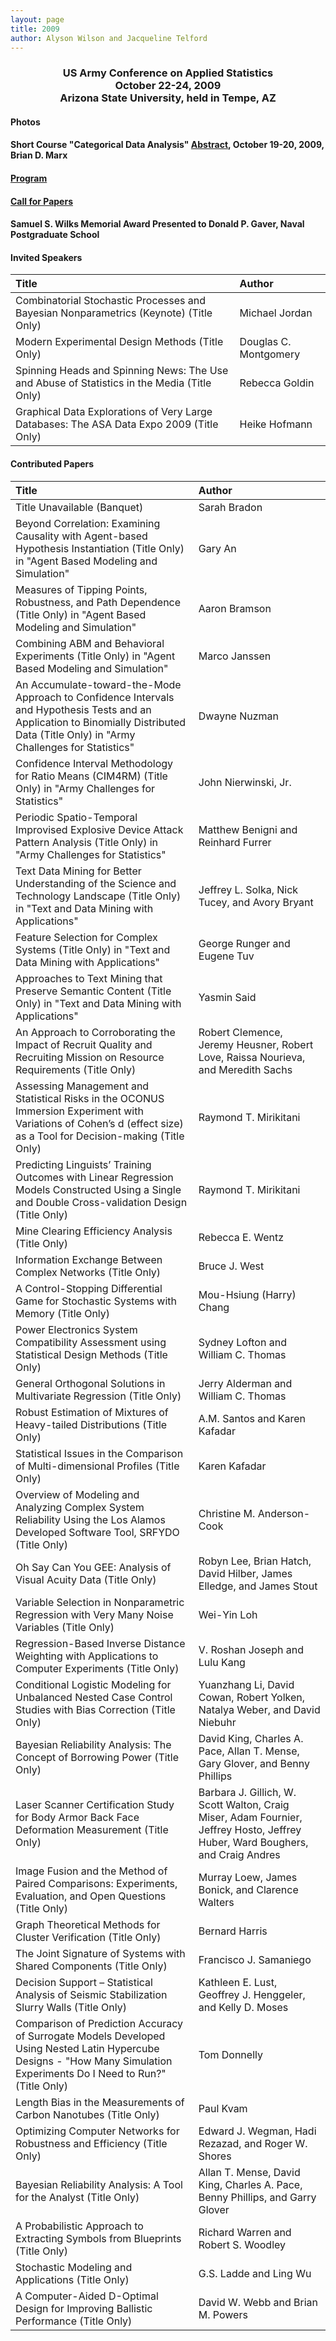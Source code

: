 ```yaml
---
layout: page
title: 2009
author: Alyson Wilson and Jacqueline Telford
---
```

<div align="center"><h3>US Army Conference on Applied Statistics<br>
October 22-24, 2009<br>
Arizona State University, held in Tempe, AZ</h3></div>


#### Photos

#### Short Course "Categorical Data Analysis" [Abstract](https://alysongwilson.github.io/ACAS/DOE6/ACAS15Tutorial.pdf#page=1), October 19-20, 2009, Brian D. Marx

#### [Program](https://alysongwilson.github.io/ACAS/DOE6/ACAS15Program.pdf#page=1)

#### [Call for Papers](https://alysongwilson.github.io/ACAS/DOE6/ACAS15Call_for_Papers.pdf#page=1)

#### Samuel S. Wilks Memorial Award Presented to Donald P. Gaver, Naval Postgraduate School


#### Invited Speakers

| Title | Author |
| :--- | :--- |
| Combinatorial Stochastic Processes and Bayesian Nonparametrics (Keynote) (Title Only) | Michael Jordan |
| Modern Experimental Design Methods (Title Only) | Douglas C. Montgomery | 
| Spinning Heads and Spinning News: The Use and Abuse of Statistics in the Media (Title Only) | Rebecca Goldin |
| Graphical Data Explorations of Very Large Databases: The ASA Data Expo 2009 (Title Only) | Heike Hofmann |


#### Contributed Papers

| Title | Author |
| :--- | :--- |
| Title Unavailable (Banquet) | Sarah Bradon |
| Beyond Correlation: Examining Causality with Agent-based Hypothesis Instantiation (Title Only) in "Agent Based Modeling and Simulation" | Gary An |
| Measures of Tipping Points, Robustness, and Path Dependence (Title Only) in "Agent Based Modeling and Simulation" | Aaron Bramson |
| Combining ABM and Behavioral Experiments (Title Only) in "Agent Based Modeling and Simulation" | Marco Janssen |
| An Accumulate-toward-the-Mode Approach to Confidence Intervals and Hypothesis Tests and an Application to Binomially Distributed Data (Title Only) in "Army Challenges for Statistics" | Dwayne Nuzman |
| Confidence Interval Methodology for Ratio Means (CIM4RM) (Title Only) in "Army Challenges for Statistics" | John Nierwinski, Jr. |
| Periodic Spatio-Temporal Improvised Explosive Device Attack Pattern Analysis (Title Only) in "Army Challenges for Statistics" | Matthew Benigni and Reinhard Furrer |
| Text Data Mining for Better Understanding of the Science and Technology Landscape (Title Only) in "Text and Data Mining with Applications" | Jeffrey L. Solka, Nick Tucey, and Avory Bryant |
| Feature Selection for Complex Systems (Title Only) in "Text and Data Mining with Applications" | George Runger and Eugene Tuv |
| Approaches to Text Mining that Preserve Semantic Content (Title Only) in "Text and Data Mining with Applications" | Yasmin Said |
| An Approach to Corroborating the Impact of Recruit Quality and Recruiting Mission on Resource Requirements (Title Only) | Robert Clemence, Jeremy Heusner, Robert Love, Raissa Nourieva, and Meredith Sachs |
| Assessing Management and Statistical Risks in the OCONUS Immersion Experiment with Variations of Cohen’s d (effect size) as a Tool for Decision-making (Title Only) | Raymond T. Mirikitani |
| Predicting Linguists’ Training Outcomes with Linear Regression Models Constructed Using a Single and Double Cross-validation Design (Title Only) | Raymond T. Mirikitani |
| Mine Clearing Efficiency Analysis (Title Only) | Rebecca E. Wentz |
| Information Exchange Between Complex Networks (Title Only) | Bruce J. West |
| A Control-Stopping Differential Game for Stochastic Systems with Memory (Title Only) | Mou-Hsiung (Harry) Chang |
| Power Electronics System Compatibility Assessment using Statistical Design Methods (Title Only) | Sydney Lofton and William C. Thomas |
| General Orthogonal Solutions in Multivariate Regression (Title Only) | Jerry Alderman and William C. Thomas |
| Robust Estimation of Mixtures of Heavy-tailed Distributions (Title Only) | A.M. Santos and Karen Kafadar |
| Statistical Issues in the Comparison of Multi-dimensional Profiles (Title Only) | Karen Kafadar |
| Overview of Modeling and Analyzing Complex System Reliability Using the Los Alamos Developed Software Tool, SRFYDO (Title Only) | Christine M. Anderson-Cook |
| Oh Say Can You GEE: Analysis of Visual Acuity Data (Title Only) | Robyn Lee, Brian Hatch, David Hilber, James Elledge, and James Stout |
| Variable Selection in Nonparametric Regression with Very Many Noise Variables (Title Only) | Wei-Yin Loh |
| Regression-Based Inverse Distance Weighting with Applications to Computer Experiments (Title Only) | V. Roshan Joseph and Lulu Kang |
| Conditional Logistic Modeling for Unbalanced Nested Case Control Studies with Bias Correction (Title Only) | Yuanzhang Li, David Cowan, Robert Yolken, Natalya Weber, and David Niebuhr |
| Bayesian Reliability Analysis: The Concept of Borrowing Power (Title Only) | David King, Charles A. Pace, Allan T. Mense, Gary Glover, and Benny Phillips |
| Laser Scanner Certification Study for Body Armor Back Face Deformation Measurement (Title Only) | Barbara J. Gillich, W. Scott Walton, Craig Miser, Adam Fournier, Jeffrey Hosto, Jeffrey Huber, Ward Boughers, and Craig Andres |
| Image Fusion and the Method of Paired Comparisons: Experiments, Evaluation, and Open Questions (Title Only) | Murray Loew, James Bonick, and Clarence Walters |
| Graph Theoretical Methods for Cluster Verification (Title Only) | Bernard Harris |
| The Joint Signature of Systems with Shared Components (Title Only) | Francisco J. Samaniego |
| Decision Support – Statistical Analysis of Seismic Stabilization Slurry Walls (Title Only) | Kathleen E. Lust, Geoffrey J. Henggeler, and Kelly D. Moses |
| Comparison of Prediction Accuracy of Surrogate Models Developed Using Nested Latin Hypercube Designs - "How Many Simulation Experiments Do I Need to Run?" (Title Only) | Tom Donnelly |
| Length Bias in the Measurements of Carbon Nanotubes (Title Only) | Paul Kvam |
| Optimizing Computer Networks for Robustness and Efficiency (Title Only) | Edward J. Wegman, Hadi Rezazad, and Roger W. Shores |
| Bayesian Reliability Analysis: A Tool for the Analyst (Title Only) | Allan T. Mense, David King, Charles A. Pace, Benny Phillips, and Garry Glover |
| A Probabilistic Approach to Extracting Symbols from Blueprints (Title Only) | Richard Warren and Robert S. Woodley |
| Stochastic Modeling and Applications (Title Only) | G.S. Ladde and Ling Wu |
| A Computer-Aided D-Optimal Design for Improving Ballistic Performance (Title Only) | David W. Webb and Brian M. Powers |
